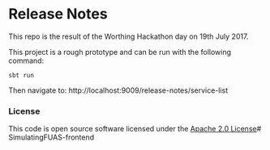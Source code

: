 # Release Notes

This repo is the result of the Worthing Hackathon day on 19th July 2017.

This project is a rough prototype and can be run with the following command:
```
sbt run
```

Then navigate to: http://localhost:9009/release-notes/service-list

### License

This code is open source software licensed under the [Apache 2.0 License]("http://www.apache.org/licenses/LICENSE-2.0.html")# SimulatingFUAS-frontend
